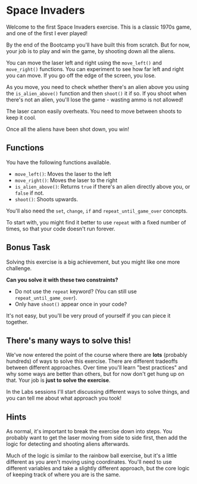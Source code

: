 # Space Invaders

Welcome to the first Space Invaders exercise. This is a classic 1970s game, and one of the first I ever played!

By the end of the Bootcamp you'll have built this from scratch. But for now, your job is to play and win the game, by shooting down all the aliens.

You can move the laser left and right using the `move_left()` and `move_right()` functions. You can experiment to see how far left and right you can move. If you go off the edge of the screen, you lose.

As you move, you need to check whether there's an alien above you using the `is_alien_above()` function and then `shoot()` it if so. If you shoot when there's not an alien, you'll lose the game - wasting ammo is not allowed!

The laser canon easily overheats.
You need to move between shoots to keep it cool.

Once all the aliens have been shot down, you win!

## Functions

You have the following functions available.

- `move_left()`: Moves the laser to the left
- `move_right()`: Moves the laser to the right
- `is_alien_above()`: Returns `true` if there's an alien directly above you, or `false` if not.
- `shoot()`: Shoots upwards.

You'll also need the `set`, `change`, `if` and `repeat_until_game_over` concepts.

To start with, you might find it better to use `repeat` with a fixed number of times, so that your code doesn't run forever.

## Bonus Task

Solving this exercise is a big achievement, but you might like one more challenge.

**Can you solve it with these two constraints?**

- Do not use the `repeat` keyword? (You can still use `repeat_until_game_over`).
- Only have `shoot()` appear once in your code?

It's not easy, but you'll be very proud of yourself if you can piece it together.

## There's many ways to solve this!

We've now entered the point of the course where there are **lots** (probably hundreds) of ways to solve this exercise. There are different tradeoffs between different approaches. Over time you'll learn "best practices" and why some ways are better than others, but for now don't get hung up on that. Your job is **just to solve the exercise**.

In the Labs sessions I'll start discussing different ways to solve things, and you can tell me about what approach you took!

## Hints

As normal, it's important to break the exercise down into steps. You probably want to get the laser moving from side to side first, then add the logic for detecting and shooting aliens afterwards.

Much of the logic is similar to the rainbow ball exercise, but it's a little different as you aren't moving using coordinates. You'll need to use different variables and take a slightly different approach, but the core logic of keeping track of where you are is the same.
